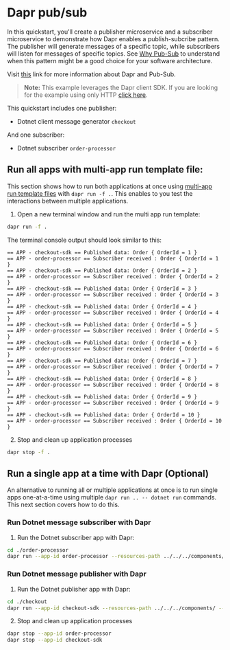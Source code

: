 # Dapr pub/sub

In this quickstart, you'll create a publisher microservice and a subscriber microservice to demonstrate how Dapr enables a publish-subcribe pattern. The publisher will generate messages of a specific topic, while subscribers will listen for messages of specific topics. See [Why Pub-Sub](https://docs.dapr.io/developing-applications/building-blocks/pubsub/pubsub-overview/) to understand when this pattern might be a good choice for your software architecture.

Visit [this](https://docs.dapr.io/developing-applications/building-blocks/pubsub/) link for more information about Dapr and Pub-Sub.

> **Note:** This example leverages the Dapr client SDK.  If you are looking for the example using only HTTP [click here](../http).

This quickstart includes one publisher:

- Dotnet client message generator `checkout` 

And one subscriber: 
 
- Dotnet subscriber `order-processor`

## Run all apps with multi-app run template file:

This section shows how to run both applications at once using [multi-app run template files](https://docs.dapr.io/developing-applications/local-development/multi-app-dapr-run/multi-app-overview/) with `dapr run -f .`.  This enables to you test the interactions between multiple applications.  

1. Open a new terminal window and run the multi app run template:

<!-- STEP
name: Run multi app run template
expected_stdout_lines:
  - 'Started Dapr with app id "order-processor"'
  - 'Started Dapr with app id "checkout-sdk"'
  - '== APP - checkout-sdk == Published data: Order { OrderId = 10 }'
  - '== APP - order-processor == Subscriber received : Order { OrderId = 10 }'
expected_stderr_lines:
output_match_mode: substring
background: true
sleep: 15
-->

```bash
dapr run -f .
```

The terminal console output should look similar to this:

```text
== APP - checkout-sdk == Published data: Order { OrderId = 1 }
== APP - order-processor == Subscriber received : Order { OrderId = 1 }
== APP - checkout-sdk == Published data: Order { OrderId = 2 }
== APP - order-processor == Subscriber received : Order { OrderId = 2 }
== APP - checkout-sdk == Published data: Order { OrderId = 3 }
== APP - order-processor == Subscriber received : Order { OrderId = 3 }
== APP - checkout-sdk == Published data: Order { OrderId = 4 }
== APP - order-processor == Subscriber received : Order { OrderId = 4 }
== APP - checkout-sdk == Published data: Order { OrderId = 5 }
== APP - order-processor == Subscriber received : Order { OrderId = 5 }
== APP - checkout-sdk == Published data: Order { OrderId = 6 }
== APP - order-processor == Subscriber received : Order { OrderId = 6 }
== APP - checkout-sdk == Published data: Order { OrderId = 7 }
== APP - order-processor == Subscriber received : Order { OrderId = 7 }
== APP - checkout-sdk == Published data: Order { OrderId = 8 }
== APP - order-processor == Subscriber received : Order { OrderId = 8 }
== APP - checkout-sdk == Published data: Order { OrderId = 9 }
== APP - order-processor == Subscriber received : Order { OrderId = 9 }
== APP - checkout-sdk == Published data: Order { OrderId = 10 }
== APP - order-processor == Subscriber received : Order { OrderId = 10 }
```

2. Stop and clean up application processes

```bash
dapr stop -f .
```
<!-- END_STEP -->

## Run a single app at a time with Dapr (Optional)

An alternative to running all or multiple applications at once is to run single apps one-at-a-time using multiple `dapr run .. -- dotnet run` commands.  This next section covers how to do this. 

### Run Dotnet message subscriber with Dapr

1. Run the Dotnet subscriber app with Dapr: 

<!-- STEP
name: Run Dotnet subscriber
expected_stdout_lines:
  - "You're up and running! Both Dapr and your app logs will appear here."
  - '== APP == Subscriber received : Order { OrderId = 2 }'
  - "Exited Dapr successfully"
  - "Exited App successfully"
expected_stderr_lines:
working_dir: ./order-processor
output_match_mode: substring
background: true
sleep: 10
-->


```bash
cd ./order-processor
dapr run --app-id order-processor --resources-path ../../../components/ --app-port 7006 -- dotnet run
```

<!-- END_STEP -->
### Run Dotnet message publisher with Dapr

1. Run the Dotnet publisher app with Dapr: 

<!-- STEP
name: Run Dotnet publisher
expected_stdout_lines:
  - "You're up and running! Both Dapr and your app logs will appear here."
  - '== APP == Published data: Order { OrderId = 1 }'
  - '== APP == Published data: Order { OrderId = 2 }'
  - "Exited App successfully"
  - "Exited Dapr successfully"
expected_stderr_lines:
working_dir: ./checkout
output_match_mode: substring
background: true
sleep: 10
-->
    
```bash
cd ./checkout
dapr run --app-id checkout-sdk --resources-path ../../../components/ -- dotnet run
```

<!-- END_STEP -->

2. Stop and clean up application processes

```bash
dapr stop --app-id order-processor
dapr stop --app-id checkout-sdk
```

